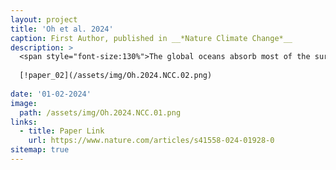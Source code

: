 ```yaml
---
layout: project
title: 'Oh et al. 2024'
caption: First Author, published in __*Nature Climate Change*__
description: >
  <span style="font-size:130%">The global oceans absorb most of the surplus heat from anthropogenic warming, but it is unclear how this heat accumulation will affect the Earth’s climate under climate mitigation scenarios. Here we show that this stored heat will be released at a much slower rate than its accumulation, resulting in a robust pattern of surface ocean warming and consequent regional precipitation. The surface ocean warming is pronounced over subpolar to polar regions and the equatorial eastern Pacific where oceans are weakly stratified to allow vigorous heat release from the deep ocean to the surface layer. We also demonstrate that this ocean warming pattern largely explains changes in the precipitation pattern, including the southward shift of the Intertropical Convergence Zone and more moistening in high latitudes. This study suggests that deep ocean warming may hinder climate recovery in some regions, even if carbon neutrality or net negative emissions are successfully achieved.</span>
  
  [!paper_02](/assets/img/Oh.2024.NCC.02.png)
  
date: '01-02-2024'
image: 
  path: /assets/img/Oh.2024.NCC.01.png
links:
  - title: Paper Link
    url: https://www.nature.com/articles/s41558-024-01928-0
sitemap: true
---
```

